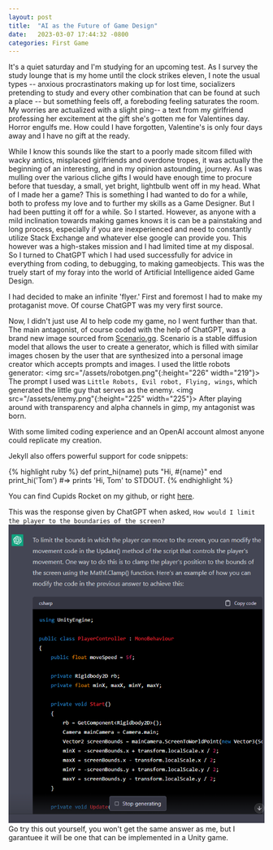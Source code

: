 ```yaml
---
layout: post
title:  "AI as the Future of Game Design"
date:   2023-03-07 17:44:32 -0800
categories: First Game
---
```

It's a quiet saturday and I'm studying for an upcoming test. As I survey the study lounge that is my home until the clock strikes eleven, I note the usual types -- anxious procrastinators making up for lost time, socializers pretending to study and every other combination that can be found at such a place -- but something feels off, a foreboding feeling saturates the room. My worries are actualized with a slight ping-- a text from my girlfriend professing her excitement at the gift she's gotten me for Valentines day. Horror engulfs me. How could I have forgotten, Valentine's is only four days away and I have no gift at the ready. 

While I know this sounds like the start to a poorly made sitcom filled with wacky antics, misplaced girlfriends and overdone tropes, it was actually the beginning of an interesting, and in my opinion astounding, journey. As I was mulling over the various cliche gifts I would have enough time to procure before that tuesday, a small, yet bright, lightbulb went off in my head. What of I made her a game? This is something I had wanted to do for a while, both to profess my love and to further my skills as a Game Designer. But I had been putting it off for a while. So I started. However, as anyone with a mild inclination towards making games knows it is can be a painstaking and long process, especially if you are inexperienced and need to constantly utilize Stack Exchange and whatever else google can provide you. This however was a high-stakes mission and I had limited time at my disposal. So I turned to ChatGPT which I had used successfully for advice in everything from coding, to debugging, to making gameobjects. This was the truely start of my foray into the world of Artificial Intelligence aided Game Design.

I had decided to make an infinite 'flyer.' First and foremost I had to make my protaganist move. Of course ChatGPT was my very first source.

Now, I didn't just use AI to help code my game, no I went further than that. The main antagonist, of course coded with the help of ChatGPT, was a brand new image sourced from [Scenario.gg][Scenario.gg]. Scenario is a stable diffusion model that allows the user to create a generator, which is filled with similar images chosen by the user that are synthesized into a personal image creator which accepts prompts and images. I used the little robots generator: 
<img src="/assets/robotgen.png"{:height="226" width="219"}> 
The prompt I used was `Little Robots, Evil robot, Flying, wings`, which generated the little guy that serves as the enemy. 
<img src="/assets/enemy.png"{:height="225" width="225"}> 
After playing around with transparency and alpha channels in gimp, my antagonist was born.

With some limited coding experience and an OpenAI account almost anyone could replicate my creation.

Jekyll also offers powerful support for code snippets:

{% highlight ruby %}
def print_hi(name)
  puts "Hi, #{name}"
end
print_hi('Tom')
#=> prints 'Hi, Tom' to STDOUT. 
{% endhighlight %}


You can find Cupids Rocket on my github, or right [here][Cupid-Repo].


This was the response given by ChatGPT when asked, `How would I limit the player to the boundaries of the screen?` 
<img src="/assets/bounds1.png">
Go try this out yourself, you won't get the same answer as me, but I garantuee it will be one that can be implemented in a Unity game.




[Cupid-Repo]: https://github.com/Elijahtab/Cupids-Rocket
[Scenario.gg]: https://www.scenario.com/


